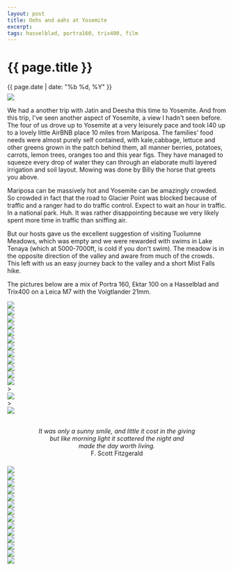 ```yaml
---
layout: post
title: Oohs and aahs at Yosemite
excerpt: 
tags: hasselblad, portra160, trix400, film
---
```



{{ page.title }}
================
<div class="pdate"> {{ page.date | date: "%b %d, %Y" }} </div>


<div class="row">

<div class="col-xs-12">


	
<div id="demo6" class="flex-images" style="padding-top:0.5em;">
<div class="item" data-solo="y" data-w="900" data-h="874">
	<div class="img"><a href="{{ site.url }}/images/photos/jose/t-000070390006.jpg"><img src="{{ site.url }}/images/blank.gif" data-src="{{ site.url }}/images/photos/jose/st-bord-000070390006.jpg"></a></div>
</div>

<div class="row">
<div class="col-xs-12">
<p>
	We had a another trip with Jatin and Deesha this time to Yosemite. And
from this trip, I've seen another aspect of Yosemite, a view I hadn't
seen before. The four of us drove up to Yosemite at a very leisurely
pace and took I40 up to a lovely little AirBNB place 10 miles from
Mariposa. The families' food needs were almost purely self contained,
with kale,cabbage, lettuce and other greens grown in the patch behind
them, all manner berries, potatoes, carrots, lemon trees, oranges too
and this year figs.  They have managed to squeeze every drop of water
they can through an elaborate multi layered irrigation and soil
layout.  Mowing was done by Billy the horse that greets you above. 
</p>
<p>
Mariposa can be massively hot and Yosemite can be amazingly
crowded. So crowded in fact that the road to Glacier Point was blocked
because of traffic and a ranger had to do traffic control. Expect to
wait an hour in traffic. In a national park. Huh. It was rather
disappointing because we very likely spent more time in traffic than
sniffing air.

</p>
<p>
But our hosts gave us the excellent suggestion of visiting Tuolumne
Meadows, which was empty and we were rewarded with swims in Lake
Tenaya (which at 5000-7000ft, is cold if you don't swim). The meadow
is in the opposite direction of the valley and aware from much of the
crowds. This left with us an easy journey back to the valley and a
short Mist Falls hike. 
</p>
<p>
The pictures below are a mix of Portra
160, Ektar 100 on a Hasselblad and Trix400 on a Leica M7 with the
Voigtlander 21mm.
</p>
</div>
</div>


<div class="item" data-w="900" data-h="872">
	<div class="img"><a href="{{ site.url }}/images/photos/jose/t-000070390005.jpg"><img src="{{ site.url }}/images/blank.gif" data-src="{{ site.url }}/images/photos/jose/st-bord-000070390005.jpg"></a></div>
</div>
<div class="item" data-w="900" data-h="859">
	<div class="img"><a href="{{ site.url }}/images/photos/jose/t-000070390002.jpg"><img src="{{ site.url }}/images/blank.gif" data-src="{{ site.url }}/images/photos/jose/st-bord-000070390002.jpg"></a></div>
</div>
<div class="item" data-w="900" data-h="853">
	<div class="img"><a href="{{ site.url }}/images/photos/jose/t-000070390001.jpg"><img src="{{ site.url }}/images/blank.gif" data-src="{{ site.url }}/images/photos/jose/st-bord-000070390001.jpg"></a></div>
</div>
<div class="item" data-w="900" data-h="867" data-sqz='y'>
	<div class="img"><a href="{{ site.url }}/images/photos/jose/000078470003.jpg"><img src="{{ site.url }}/images/blank.gif" data-src="{{ site.url }}/images/photos/jose/000078470003.jpg"></a></div>
</div>
<div class="item" data-solo="y" data-w="900" data-h="876">
	<div class="img"><a href="{{ site.url }}/images/photos/jose/t-000070390007.jpg"><img src="{{ site.url }}/images/blank.gif" data-src="{{ site.url }}/images/photos/jose/st-bord-000070390007.jpg"></a></div>
</div>
<div class="item" data-w="900" data-h="875">
	<div class="img"><a href="{{ site.url }}/images/photos/jose/t-000070390010.jpg"><img src="{{ site.url }}/images/blank.gif" data-src="{{ site.url }}/images/photos/jose/st-bord-000070390010.jpg"></a></div>
</div>
<div class="item" data-w="900" data-h="877">
	<div class="img"><a href="{{ site.url }}/images/photos/jose/t-000070390011.jpg"><img src="{{ site.url }}/images/blank.gif" data-src="{{ site.url }}/images/photos/jose/st-bord-000070390011.jpg"></a></div>
</div>

<div class="item" data-w="900" data-h="852" data-sqz="y">
	<div class="img"><a href="{{ site.url }}/images/photos/jose/t-000078470003.jpg"><img src="{{ site.url }}/images/blank.gif" data-src="{{ site.url }}/images/photos/jose/st-bord-000078470003.jpg"></a></div>
</div>



<div class="item" data-w="900" data-h="874" data-solo="y">
	<div class="img"><a href="{{ site.url }}/images/photos/jose/t-000070390012.jpg"><img src="{{ site.url }}/images/blank.gif" data-src="{{ site.url }}/images/photos/jose/st-bord-000070390012.jpg"></a></div>
</div>



<div class="item" data-w="900" data-h="853" data-sqz="y" >
	<div class="img"><a href="{{ site.url }}/images/photos/jose/t-000078470009.jpg"><img src="{{ site.url }}/images/blank.gif" data-src="{{ site.url }}/images/photos/jose/st-bord-000078470009.jpg"></a></div>
</div>
<div class="item" data-w="900" data-h="853" data-sqz="y">
	<div class="img"><a href="{{ site.url }}/images/photos/jose/t-000078470002.jpg"><img src="{{ site.url }}/images/blank.gif" data-src="{{ site.url }}/images/photos/jose/st-bord-000078470002.jpg"></a></div>
</div>
<div class="item" data-w="900" data-h="853" data-sqz="y">
	<div class="img"><a href="{{ site.url }}/images/photos/jose/t-000078470006.jpg"><img src="{{ site.url }}/images/blank.gif" data-src="{{ site.url }}/images/photos/jose/st-bord-000078470006.jpg"></a></div>
</div>


<div class="item" data-w="900" data-h="852" data-solo="y">>
	<div class="img"><a href="{{ site.url }}/images/photos/jose/t-000078470008.jpg"><img src="{{ site.url }}/images/blank.gif" data-src="{{ site.url }}/images/photos/jose/st-bord-000078470008.jpg"></a></div>
</div>
<div class="item" data-w="900" data-h="853" data-solo="y">>
	<div class="img"><a href="{{ site.url }}/images/photos/jose/t-000078470010.jpg"><img src="{{ site.url }}/images/blank.gif" data-src="{{ site.url }}/images/photos/jose/st-bord-000078470010.jpg"></a></div>
</div>
</div>

<script>
$('#demo6').flexImages({ rowHeight:900 , truncate: 0});
</script>


<!--
<a href="{{ site.url }}/images/photos/jose/t-000078470010.jpg">
	<img  style="width:100%;" src="{{ site.url }}/images/photos/jose/t-000078470010.jpg">
</a>
-->
<div class="row">
<div class="col-xs-12" style="text-align:center;">
<p>
<br/>
<i>It was only a sunny smile, and little it cost in the giving</i>
<br/>
<i>but like morning light it scattered the night and</i>
<br/>
<i>  made the day worth living.</i>
<br/>
 F. Scott Fitzgerald
</p>
</div>
</div>

<div id="demo7" class="flex-images" style="padding-top:0.5em;">

<div class="item"  data-w="900" data-h="578" data-solo="y">
	<div class="img"><a href="{{ site.url }}/images/photos/jose/t-AA001.jpg"><img src="{{ site.url }}/images/blank.gif" data-src="{{ site.url }}/images/photos/jose/st-bord-AA001.jpg"></a></div>
</div>
<div class="item" data-w="900" data-h="578">
	<div class="img"><a href="{{ site.url }}/images/photos/jose/t-AA003.jpg"><img src="{{ site.url }}/images/blank.gif" data-src="{{ site.url }}/images/photos/jose/st-bord-AA003.jpg"></a></div>
</div>
<div class="item" data-w="625" data-h="900" data-flush="y">
	<div class="img"><a href="{{ site.url }}/images/photos/jose/t-aAA002.jpg"><img src="{{ site.url }}/images/blank.gif" data-src="{{ site.url }}/images/photos/jose/st-bord-aAA002.jpg"></a></div>
</div>

<div class="item" data-w="625" data-h="900">
	<div class="img"><a href="{{ site.url }}/images/photos/jose/t-AA005.jpg"><img src="{{ site.url }}/images/blank.gif" data-src="{{ site.url }}/images/photos/jose/st-bord-AA005.jpg"></a></div>
</div>
<div class="item" data-w="900" data-h="578">
	<div class="img"><a href="{{ site.url }}/images/photos/jose/t-aAA001.jpg"><img src="{{ site.url }}/images/blank.gif" data-src="{{ site.url }}/images/photos/jose/st-bord-aAA001.jpg"></a></div>
</div>

<div class="item" data-w="900" data-h="578">
	<div class="img"><a href="{{ site.url }}/images/photos/jose/t-aAB015.jpg"><img src="{{ site.url }}/images/blank.gif" data-src="{{ site.url }}/images/photos/jose/st-bord-aAB015.jpg"></a></div>
</div>
<div class="item" data-w="900" data-h="579">
	<div class="img"><a href="{{ site.url }}/images/photos/jose/t-aAB016.jpg"><img src="{{ site.url }}/images/blank.gif" data-src="{{ site.url }}/images/photos/jose/st-bord-aAB016.jpg"></a></div>
</div>
<div class="item" data-w="625" data-h="900">
	<div class="img"><a href="{{ site.url }}/images/photos/jose/t-AB015.jpg"><img src="{{ site.url }}/images/blank.gif" data-src="{{ site.url }}/images/photos/jose/st-bord-AB015.jpg"></a></div>
</div>
<div class="item" data-w="900" data-h="578">
	<div class="img"><a href="{{ site.url }}/images/photos/jose/t-abAB015.jpg"><img src="{{ site.url }}/images/blank.gif" data-src="{{ site.url }}/images/photos/jose/st-bord-abAB015.jpg"></a></div>
</div>
<div class="item" data-w="625" data-h="900" data-sqz="y">
	<div class="img"><a href="{{ site.url }}/images/photos/jose/t-AB011.jpg"><img src="{{ site.url }}/images/blank.gif" data-src="{{ site.url }}/images/photos/jose/st-bord-AB011.jpg"></a></div>
</div>


<div class="item" data-w="626" data-h="900">
	<div class="img"><a href="{{ site.url }}/images/photos/jose/t-abAB012.jpg"><img src="{{ site.url }}/images/blank.gif" data-src="{{ site.url }}/images/photos/jose/st-bord-abAB012.jpg"></a></div>
</div>
<div class="item" data-w="625" data-h="900">
	<div class="img"><a href="{{ site.url }}/images/photos/jose/t-abAB014.jpg"><img src="{{ site.url }}/images/blank.gif" data-src="{{ site.url }}/images/photos/jose/st-bord-abAB014.jpg"></a></div>
</div>

<div class="item" data-w="900" data-h="579">
	<div class="img"><a href="{{ site.url }}/images/photos/jose/t-abAB016.jpg"><img src="{{ site.url }}/images/blank.gif" data-src="{{ site.url }}/images/photos/jose/st-bord-abAB016.jpg"></a></div>
</div>
<div class="item" data-w="900" data-h="578" data-solo="y">
	<div class="img"><a href="{{ site.url }}/images/photos/jose/t-abAB017.jpg"><img src="{{ site.url }}/images/blank.gif" data-src="{{ site.url }}/images/photos/jose/st-bord-abAB017.jpg"></a></div>
</div>

</div>

<script>
$('#demo7').flexImages({ rowHeight:900 , truncate: 0});
</script>


</div>

</div>

